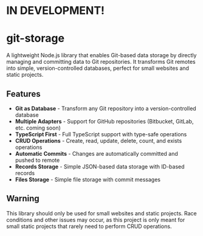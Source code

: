 # IN DEVELOPMENT!

# git-storage

A lightweight Node.js library that enables Git-based data storage by directly managing and committing data to Git repositories. It transforms Git remotes into simple, version-controlled databases, perfect for small websites and static projects.

## Features

- **Git as Database** - Transform any Git repository into a version-controlled database
- **Multiple Adapters** - Support for GitHub repositories (Bitbucket, GitLab, etc. coming soon)
- **TypeScript First** - Full TypeScript support with type-safe operations
- **CRUD Operations** - Create, read, update, delete, count, and exists operations
- **Automatic Commits** - Changes are automatically committed and pushed to remote
- **Records Storage** - Simple JSON-based data storage with ID-based records
- **Files Storage** - Simple file storage with commit messages

## Warning

This library should only be used for small websites and static projects. Race conditions and other issues may occur, as this project is only meant for small static projects that rarely need to perform CRUD operations.
